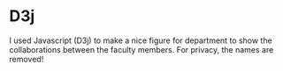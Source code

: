 # D3j

I used Javascript (D3j) to make a nice figure for department to show the collaborations between the faculty members. For privacy, the names are removed!
